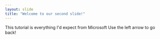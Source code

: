 ```yaml
---
layout: slide
title: "Welcome to our second slide!"
---
```

This tutorial is everything I'd expect from Microsoft
Use the left arrow to go back!
